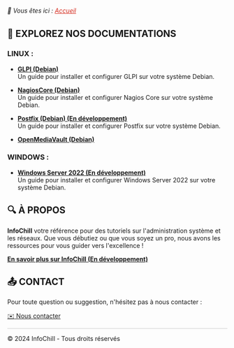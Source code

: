 <link rel="icon" href="/assets/images/favicon.ico" type="image/png">

<link rel="stylesheet" type="text/css" href="./assets/css/principal-theme.css">



###### 📂 Vous êtes ici :  <a href="." style="color: #D52B1E; text-decoration: underline;">Accueil</a>

## 📍 EXPLOREZ NOS DOCUMENTATIONS

### LINUX :
-  **[GLPI (Debian)](linux/glpi-debian/index.md)**  
  Un guide pour installer et configurer GLPI sur votre système Debian.
  
-  **[NagiosCore (Debian)](linux/nagioscore-debian/index.md)**  
  Un guide pour installer et configurer Nagios Core sur votre système Debian.

-  **[Postfix (Debian) (En développement)](linux/postfix-debian/index.md)**  
  Un guide pour installer et configurer Postfix sur votre système Debian.

- **[OpenMediaVault (Debian)](linux/glpi-openmediavault/index.md)**

### WINDOWS :
-  **[Windows Server 2022 (En développement)](windows/windows-server-2022/index.md)**  
Un guide pour installer et configurer Windows Server 2022 sur votre système Debian.



## 🔍 À PROPOS

**InfoChill** votre référence pour des tutoriels sur l'administration système et les réseaux. Que vous débutiez ou que vous soyez un pro, nous avons les ressources pour vous guider vers l'excellence !

**[En savoir plus sur InfoChill (En développement)]()**


## 📤 CONTACT

Pour toute question ou suggestion, n'hésitez pas à nous contacter :

<a href="mailto:contact@infochill.com" class="button">
    <span class="icon">✉️</span> Nous contacter
</a>

<hr style="border: 1px solid #ccc; height: 1px; background-color: #ccc; border: none;">



&copy; 2024 InfoChill - Tous droits réservés
